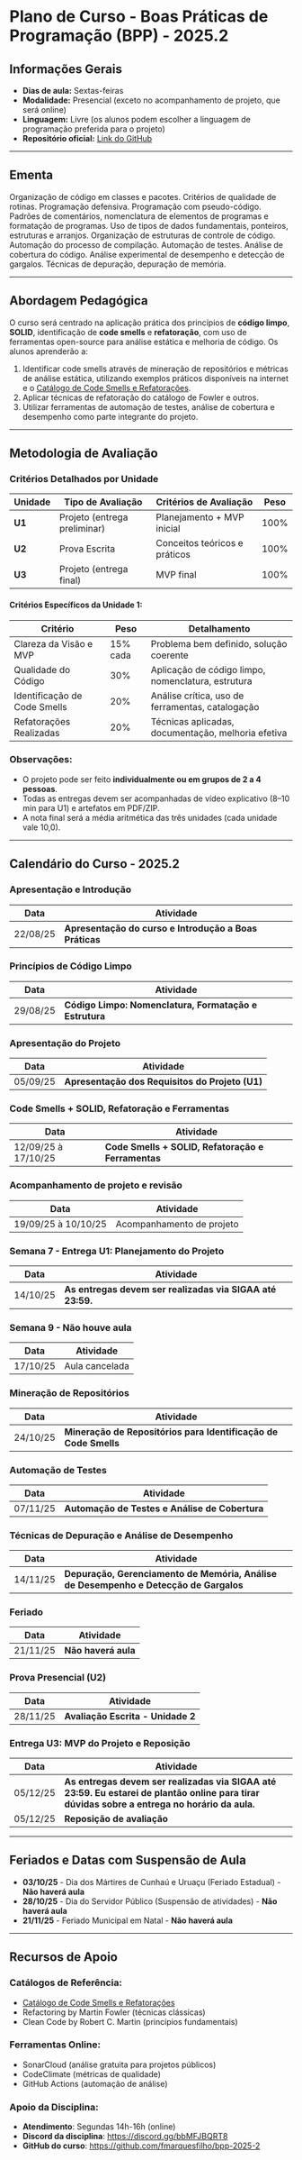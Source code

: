# Plano de Curso - Boas Práticas de Programação (BPP) - 2025.2

## Informações Gerais

- **Dias de aula:** Sextas-feiras
- **Modalidade:** Presencial (exceto no acompanhamento de projeto, que será online)
- **Linguagem:** Livre (os alunos podem escolher a linguagem de programação preferida para o projeto)
- **Repositório oficial:** [Link do GitHub](https://github.com/fmarquesfilho/bpp-2025-2)

---

## Ementa

Organização de código em classes e pacotes. Critérios de qualidade de rotinas. Programação defensiva. Programação com pseudo-código. Padrões de comentários, nomenclatura de elementos de programas e formatação de programas. Uso de tipos de dados fundamentais, ponteiros, estruturas e arranjos. Organização de estruturas de controle de código. Automação do processo de compilação. Automação de testes. Análise de cobertura do código. Análise experimental de desempenho e detecção de gargalos. Técnicas de depuração, depuração de memória.

---

## Abordagem Pedagógica

O curso será centrado na aplicação prática dos princípios de **código limpo**, **SOLID**, identificação de **code smells** e **refatoração**, com uso de ferramentas open-source para análise estática e melhoria de código. Os alunos aprenderão a:

1. Identificar code smells através de mineração de repositórios e métricas de análise estática, utilizando exemplos práticos disponíveis na internet e o [Catálogo de Code Smells e Refatorações](https://luzkan.github.io/smells/).
2. Aplicar técnicas de refatoração do catálogo de Fowler e outros.
3. Utilizar ferramentas de automação de testes, análise de cobertura e desempenho como parte integrante do projeto.

---

## Metodologia de Avaliação

### Critérios Detalhados por Unidade

| Unidade | Tipo de Avaliação | Critérios de Avaliação | Peso |
|---------|-------------------|------------------------|------|
| **U1**  | Projeto (entrega preliminar) | Planejamento + MVP inicial | 100% |
| **U2**  | Prova Escrita | Conceitos teóricos e práticos | 100% |
| **U3**  | Projeto (entrega final) | MVP final | 100% |

#### Critérios Específicos da Unidade 1:

| Critério | Peso | Detalhamento |
|----------|------|--------------|
| Clareza da Visão e MVP | 15% cada | Problema bem definido, solução coerente |
| Qualidade do Código | 30% | Aplicação de código limpo, nomenclatura, estrutura |
| Identificação de Code Smells | 20% | Análise crítica, uso de ferramentas, catalogação |
| Refatorações Realizadas | 20% | Técnicas aplicadas, documentação, melhoria efetiva |

### Observações:
- O projeto pode ser feito **individualmente ou em grupos de 2 a 4 pessoas**.
- Todas as entregas devem ser acompanhadas de vídeo explicativo (8–10 min para U1) e artefatos em PDF/ZIP.
- A nota final será a média aritmética das três unidades (cada unidade vale 10,0).

---

## Calendário do Curso - 2025.2

### Apresentação e Introdução
| Data | Atividade |
|------|-----------|
| 22/08/25 | **Apresentação do curso e Introdução a Boas Práticas** |

### Princípios de Código Limpo
| Data | Atividade |
|------|-----------|
| 29/08/25 | **Código Limpo: Nomenclatura, Formatação e Estrutura** |

### Apresentação do Projeto
| Data | Atividade |
|------|-----------|
| 05/09/25 | **Apresentação dos Requisitos do Projeto (U1)** |

### Code Smells + SOLID, Refatoração e Ferramentas
| Data | Atividade |
|------|-----------|
| 12/09/25 à 17/10/25| **Code Smells + SOLID, Refatoração e Ferramentas** |

### Acompanhamento de projeto e revisão
| Data | Atividade |
|------|-----------|
| 19/09/25 à 10/10/25 | Acompanhamento de projeto |

### **Semana 7** - Entrega U1: Planejamento do Projeto
| Data     | Atividade                                          |
|----------|----------------------------------------------------|
| 14/10/25 | **As entregas devem ser realizadas via SIGAA até 23:59.** |

### **Semana 9** - Não houve aula
| Data | Atividade |
|------|-----------|
| 17/10/25 | Aula cancelada |

### Mineração de Repositórios
| Data | Atividade |
|------|-----------|
| 24/10/25 | **Mineração de Repositórios para Identificação de Code Smells** |

### Automação de Testes
| Data | Atividade |
|------|-----------|
| 07/11/25 | **Automação de Testes e Análise de Cobertura** |

### Técnicas de Depuração e Análise de Desempenho
| Data | Atividade |
|------|-----------|
| 14/11/25 | **Depuração, Gerenciamento de Memória, Análise de Desempenho e Detecção de Gargalos** |

### Feriado
| Data | Atividade |
|------|-----------|
| 21/11/25 | **Não haverá aula** |

### Prova Presencial (U2)
| Data | Atividade |
|------|-----------|
| 28/11/25 | **Avaliação Escrita - Unidade 2** |

### Entrega U3: MVP do Projeto e Reposição
| Data | Atividade |
|------|-----------|
| 05/12/25 | **As entregas devem ser realizadas via SIGAA até 23:59. Eu estarei de plantão online para tirar dúvidas sobre a entrega no horário da aula.** |
| 05/12/25 | **Reposição de avaliação** |

---

## Feriados e Datas com Suspensão de Aula

- **03/10/25** - Dia dos Mártires de Cunhaú e Uruaçu (Feriado Estadual) - **Não haverá aula**
- **28/10/25** - Dia do Servidor Público (Suspensão de atividades) - **Não haverá aula**
- **21/11/25** - Feriado Municipal em Natal - **Não haverá aula**

---

## Recursos de Apoio

### Catálogos de Referência:
- [Catálogo de Code Smells e Refatorações](https://luzkan.github.io/smells/)
- Refactoring by Martin Fowler (técnicas clássicas)
- Clean Code by Robert C. Martin (princípios fundamentais)

### Ferramentas Online:
- SonarCloud (análise gratuita para projetos públicos)
- CodeClimate (métricas de qualidade)
- GitHub Actions (automação de análise)

### Apoio da Disciplina:
- **Atendimento**: Segundas 14h-16h (online)
- **Discord da disciplina**: https://discord.gg/bbMFJBQRT8
- **GitHub do curso**: https://github.com/fmarquesfilho/bpp-2025-2


